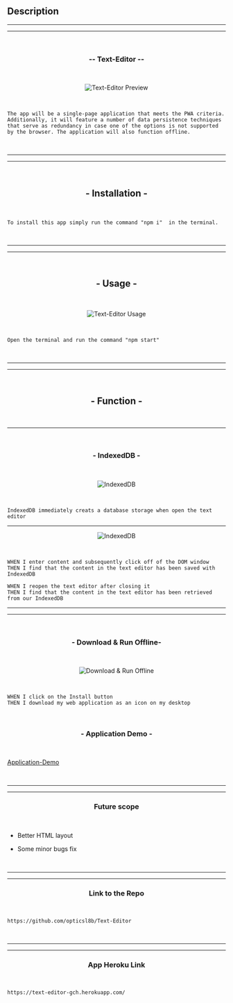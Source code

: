 ## Description

<hr><hr><br>
<h3 align="center">-- Text-Editor --</h3>
<br>

<p align="center">
<img src="https://i.imgur.com/w9USwxb.png" title="source: imgur.com" alt="Text-Editor Preview"/>
</p>

<br>
<p align="center">

```
The app will be a single-page application that meets the PWA criteria. Additionally, it will feature a number of data persistence techniques that serve as redundancy in case one of the options is not supported by the browser. The application will also function offline.
```
</p>
<br>

<hr>
<hr>

<br><h2 align="center">- Installation - </h2><br>

<p align="center">

```
To install this app simply run the command "npm i"  in the terminal.
```
</p><br><hr><hr>


<br>
<h2 align="center">- Usage -</h2>
<br>

<p align="center">
<img src="https://i.imgur.com/vP3hsUY.gif" title="source: imgur.com" alt="Text-Editor Usage"/>
</p><br>


<p align="center">

```
Open the terminal and run the command "npm start"
```
</p>

<br>
<hr>
<hr><br>

<h2 align="center">- Function -</h2>

<br>
<hr>

<br>
<h3 align="center">- IndexedDB -</h3>
<br>

<p align="center">
<img src="https://i.imgur.com/9K9NGR7.gif" title="source: imgur.com" alt="IndexedDB"/>
</p><br>



```
IndexedDB immediately creats a database storage when open the text editor
```
<hr>

<p align="center">
<img src="https://i.imgur.com/BC140nH.gif" title="source: imgur.com" alt="IndexedDB"/>
</p><br>

```
WHEN I enter content and subsequently click off of the DOM window
THEN I find that the content in the text editor has been saved with IndexedDB

WHEN I reopen the text editor after closing it
THEN I find that the content in the text editor has been retrieved from our IndexedDB
```

<hr>
<hr>
<br>
<h3 align="center">- Download & Run Offline-</h3>
<br>

<p align="center">
<img src="https://i.imgur.com/VyyISi3.gif" title="source: imgur.com" alt="Download & Run Offline"/>
</p><br>

```
WHEN I click on the Install button
THEN I download my web application as an icon on my desktop
```




<br>
<h3 align="center">- Application Demo -</h3>
<br>

<a align="center" href="https://note-taker-opticsl8b.herokuapp.com/" target="_blank">Application-Demo</a>


<br>
<hr>
<hr>

<h3 align="center">Future scope</h3><br>

- Better HTML layout 

- Some minor bugs fix

<br><hr>
<hr>

<h3 align="center">Link to the Repo</h3>
<br>

```
https://github.com/opticsl8b/Text-Editor
```

<br><hr>
<hr>
<h3 align="center">App Heroku Link</h3>
<br>

```
https://text-editor-gch.herokuapp.com/
```